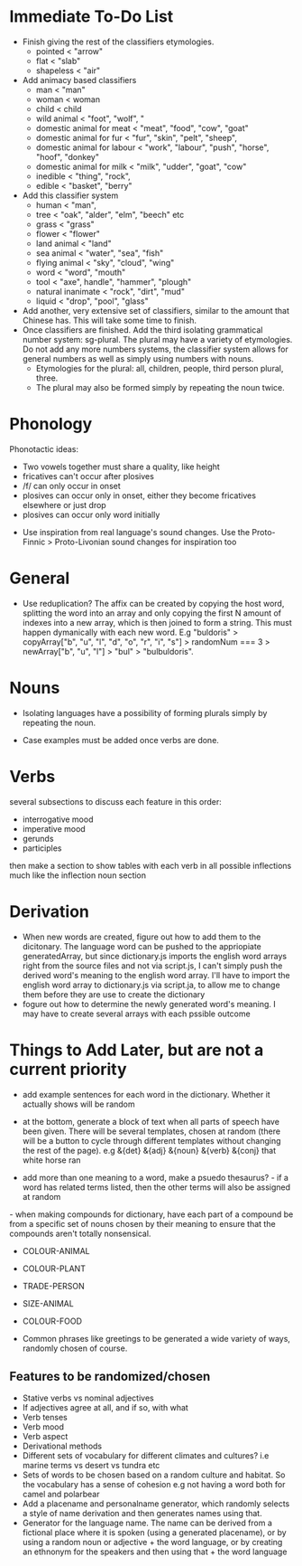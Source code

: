 # Immediate To-Do List

- Finish giving the rest of the classifiers etymologies.
  - pointed < "arrow"
  - flat < "slab"
  - shapeless < "air"
- Add animacy based classifiers
  - man < "man"
  - woman < woman
  - child < child
  - wild animal < "foot", "wolf", "
  - domestic animal for meat < "meat", "food", "cow", "goat"
  - domestic animal for fur < "fur", "skin", "pelt", "sheep",
  - domestic animal for labour < "work", "labour", "push", "horse", "hoof", "donkey"
  - domestic animal for milk < "milk", "udder", "goat", "cow"
  - inedible < "thing", "rock",
  - edible < "basket", "berry"
- Add this classifier system
  - human < "man",
  - tree < "oak", "alder", "elm", "beech" etc
  - grass < "grass"
  - flower < "flower"
  - land animal < "land"
  - sea animal < "water", "sea", "fish"
  - flying animal < "sky", "cloud", "wing"
  - word < "word", "mouth"
  - tool < "axe", handle", "hammer", "plough"
  - natural inanimate < "rock", "dirt", "mud"
  - liquid < "drop", "pool", "glass"
- Add another, very extensive set of classifiers, similar to the amount that Chinese has. This will take some time to finish.
- Once classifiers are finished. Add the third isolating grammatical number system: sg-plural. The plural may have a variety of etymologies. Do not add any more numbers systems, the classifier system allows for general numbers as well as simply using numbers with nouns.
  - Etymologies for the plural: all, children, people, third person plural, three.
  - The plural may also be formed simply by repeating the noun twice.

# Phonology

Phonotactic ideas:

- Two vowels together must share a quality, like height
- fricatives can't occur after plosives
- /f/ can only occur in onset
- plosives can occur only in onset, either they become fricatives elsewhere or just drop
- plosives can occur only word initially

* Use inspiration from real language's sound changes. Use the Proto-Finnic > Proto-Livonian sound changes for inspiration too

# General

- Use reduplication? The affix can be created by copying the host word, splitting the word into an array and only copying the first N amount of indexes into a new array, which is then joined to form a string. This must happen dymanically with each new word. E.g "buldoris" > copyArray["b", "u", "l", "d", "o", "r", "i", "s"] > randomNum === 3 > newArray["b", "u", "l"] > "bul" > "bulbuldoris".

# Nouns

- Isolating languages have a possibility of forming plurals simply by repeating the noun.

- Case examples must be added once verbs are done.

# Verbs

several subsections to discuss each feature in this order:

- interrogative mood
- imperative mood
- gerunds
- participles

then make a section to show tables with each verb in all possible
inflections much like the inflection noun section

# Derivation

- When new words are created, figure out how to add them to the dicitonary. The language word can be pushed to the appriopiate generatedArray, but since dictionary.js imports the english word arrays right from the source files and not via script.js, I can't simply push the derived word's meaning to the english word array. I'll have to import the english word array to dictionary.js via script.ja, to allow me to change them before they are use to create the dictionary
- fogure out how to determine the newly generated word's meaning. I may have to create several arrays with each pssible outcome

# Things to Add Later, but are not a current priority

- add example sentences for each word in the dictionary. Whether it actually shows will be random

- at the bottom, generate a block of text when all parts of speech have been
  given. There will be several templates, chosen at random (there will be a button
  to cycle through different templates without changing the rest of the page). e.g
  &{det} &{adj} &{noun} &{verb} &{conj} that white horse ran

- add more than one meaning to a word, make a psuedo thesaurus? - if a word has related
  terms listed, then the other terms will also be assigned at random

_-_ when making compounds for dictionary, have each part of a compound be from a specific set of nouns chosen by their meaning to ensure that the compounds aren't totally nonsensical.

- COLOUR-ANIMAL
- COLOUR-PLANT
- TRADE-PERSON
- SIZE-ANIMAL
- COLOUR-FOOD

- Common phrases like greetings to be generated a wide variety of ways, randomly chosen of course.

## Features to be randomized/chosen

- Stative verbs vs nominal adjectives
- If adjectives agree at all, and if so, with what
- Verb tenses
- Verb mood
- Verb aspect
- Derivational methods
- Different sets of vocabulary for different climates and cultures? i.e marine terms vs desert vs tundra etc
- Sets of words to be chosen based on a random culture and habitat. So the vocabulary has a sense of cohesion e.g not having a word both for camel and polarbear
- Add a placename and personalname generator, which randomly selects a style of name derivation and then generates names using that.
- Generator for the language name. The name can be derived from a fictional place where it is spoken (using a generated placename), or by using a random noun or adjective + the word language, or by creating an ethnonym for the speakers and then using that + the word language
